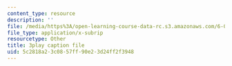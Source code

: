 ```yaml
---
content_type: resource
description: ''
file: /media/https%3A/open-learning-course-data-rc.s3.amazonaws.com/6-042j-mathematics-for-computer-science-spring-2015/5c2818a23c0857ff90e23d24ff2f3948_VuG2JNcRXYg.vtt
file_type: application/x-subrip
resourcetype: Other
title: 3play caption file
uid: 5c2818a2-3c08-57ff-90e2-3d24ff2f3948
---
```

